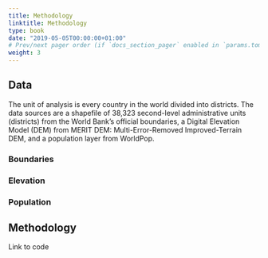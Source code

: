 ```yaml
---
title: Methodology
linktitle: Methodology
type: book
date: "2019-05-05T00:00:00+01:00"
# Prev/next pager order (if `docs_section_pager` enabled in `params.toml`)
weight: 3
---
```


## Data 

The unit of analysis is every country in the world divided into districts. The data sources are a shapefile of 38,323 second-level administrative units (districts) from the World Bank’s official boundaries, a Digital Elevation Model (DEM) from MERIT DEM: Multi-Error-Removed Improved-Terrain DEM, and a population layer from WorldPop. 

### Boundaries 
### Elevation 
### Population 

## Methodology 

Link to code
